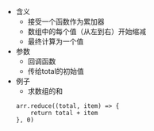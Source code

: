 - 含义
	- 接受一个函数作为累加器
	- 数组中的每个值（从左到右）开始缩减
	- 最终计算为一个值
- 参数
	- 回调函数
	- 传给total的初始值
- 例子
	- 求数组的和
	```JS
	arr.reduce((total, item) => {
		return total + item
	}, 0)
	```